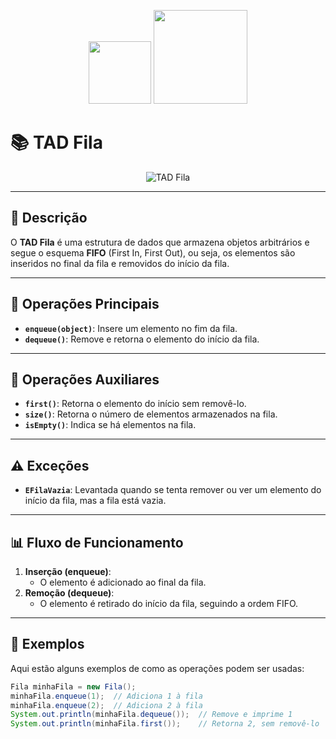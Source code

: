 <p align="center">
  <img src="https://upload.wikimedia.org/wikipedia/commons/thumb/b/bd/Logo_C_sharp.svg/1200px-Logo_C_sharp.svg.png" width="100px" />
  <img src="https://cdn.iconscout.com/icon/free/png-256/free-java-logo-icon-download-in-svg-png-gif-file-formats--wordmark-programming-language-pack-logos-icons-1174953.png?f=webp" width="150px" />
</p>

# 📚 TAD Fila

<p align="center">
  <img src="https://img.shields.io/badge/TAD-Fila-yellow?style=for-the-badge" alt="TAD Fila" />
</p>

---

## 📖 Descrição

O **TAD Fila** é uma estrutura de dados que armazena objetos arbitrários e segue o esquema **FIFO** (First In, First Out), ou seja, os elementos são inseridos no final da fila e removidos do início da fila.

---

## 🔄 Operações Principais

- **`enqueue(object)`**: Insere um elemento no fim da fila.
- **`dequeue()`**: Remove e retorna o elemento do início da fila.

---

## 🔄 Operações Auxiliares

- **`first()`**: Retorna o elemento do início sem removê-lo.
- **`size()`**: Retorna o número de elementos armazenados na fila.
- **`isEmpty()`**: Indica se há elementos na fila.

---

## ⚠️ Exceções

- **`EFilaVazia`**: Levantada quando se tenta remover ou ver um elemento do início da fila, mas a fila está vazia.

---

## 📊 Fluxo de Funcionamento

1. **Inserção (enqueue)**:
    - O elemento é adicionado ao final da fila.
2. **Remoção (dequeue)**:
    - O elemento é retirado do início da fila, seguindo a ordem FIFO.

---

## 🧠 Exemplos

Aqui estão alguns exemplos de como as operações podem ser usadas:

```java
Fila minhaFila = new Fila();
minhaFila.enqueue(1);  // Adiciona 1 à fila
minhaFila.enqueue(2);  // Adiciona 2 à fila
System.out.println(minhaFila.dequeue());  // Remove e imprime 1
System.out.println(minhaFila.first());    // Retorna 2, sem removê-lo